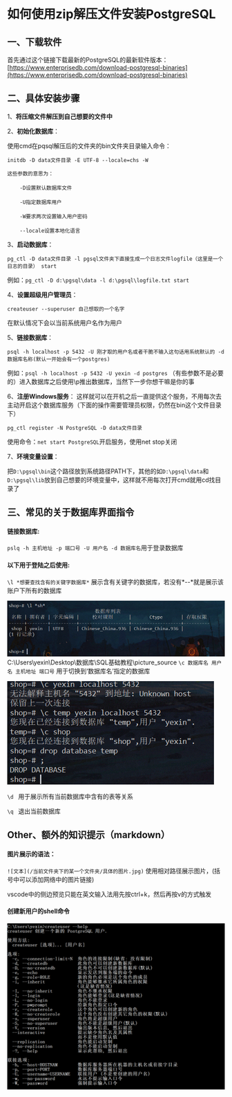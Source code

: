# **如何使用zip解压文件安装PostgreSQL**

## 一、下载软件
首先通过这个链接下载最新的PostgreSQL的最新软件版本：[https://www.enterprisedb.com/download-postgresql-binaries](https://www.enterprisedb.com/download-postgresql-binaries)

## 二、具体安装步骤
1、**将压缩文件解压到自己想要的文件中**

2、**初始化数据库**：

使用cmd在pqsql解压后的文件夹的bin文件夹目录输入命令：

`initdb -D data文件目录 -E UTF-8 --locale=chs -W`

    这些参数的意思为：

        -D设置默认数据库文件

        -U指定数据库用户
    
        -W要求两次设置输入用户密码

        --locale设置本地化语言

3、**启动数据库**：

`pg_ctl -D data文件目录 -l pgsql文件夹下直接生成一个日志文件logfile（这里是一个日志的目录） start`

例如：`pg_ctl -D d:\pgsql\data -l d:\pgsql\logfile.txt start`

4、**设置超级用户管理员**：

`createuser --superuser 自己想取的一个名字`

在默认情况下会以当前系统用户名作为用户

5、**链接数据库**：

`psql -h localhost -p 5432 -U 刚才取的用户名或者干脆不输入这句话用系统默认的 -d 数据库名称(默认一开始会有一个postgres)`

例如：`psql -h localhost -p 5432 -U yexin -d postgres`
（有些参数不是必要的）进入数据库之后使用\p推出数据库，当然下一步你想干嘛是你的事

6、**注册Windows服务**：
这样就可以在开机之后一直提供这个服务，不用每次去主动开启这个数据库服务（下面的操作需要管理员权限，仍然在bin这个文件目录下）

`pg_ctl register -N PostgreSQL -D data文件目录`

使用命令：`net start PostgreSQL`开启服务，使用net stop关闭

7、**环境变量设置**：

把`D:\pgsql\bin`这个路径放到系统路径PATH下，其他的如`D:\pgsql\data`和`D:\pgsql\lib`放到自己想要的环境变量中，这样就不用每次打开cmd就用cd找目录了

## 三、常见的关于数据库界面指令

#### 链接数据库:

`pslq -h 主机地址 -p 端口号 -U 用户名 -d 数据库名`用于登录数据库

#### 以下用于登陆之后使用:

`\l *想要查找含有的关键字数据库*` 展示含有关键字的数据库，若没有*--*就是展示该账户下所有的数据库

![展示数据库](picture_source/l_select.png)
C:\Users\yexin\Desktop\数据库\SQL基础教程\picture_source
`\c 数据库名 用户名 主机地址 端口号`  用于切换到‘数据库名’指定的数据库

![切换数据库](picture_source\exchange_database.png)

`\d `  用于展示所有当前数据库中含有的表等关系

`\q `  退出当前数据库

## Other、额外的知识提示（markdown）

#### 图片展示的语法：

`![文本](/当前文件夹下的某一个文件夹/具体的图片.jpg)`  使用相对路径展示图片，(括号中可以添加网络中的图片链接)

vscode中的侧边预览只能在英文输入法用先按ctrl+k，然后再按v的方式触发

#### 创建新用户的shell命令
<center>

![创建新用户的命令参数](picture_source\createuser.png)
</center>